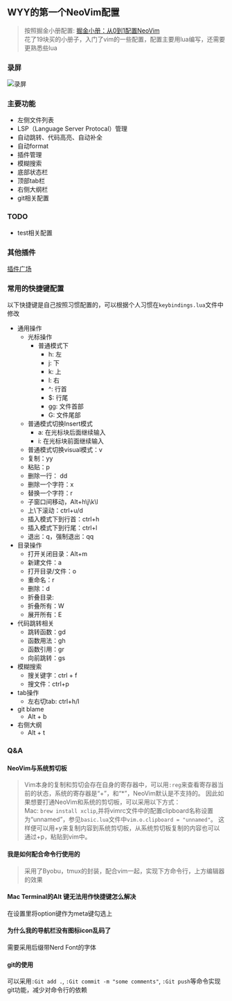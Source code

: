 ## WYY的第一个NeoVim配置
> 按照掘金小册配置: [掘金小册：从0到1配置NeoVim](https://juejin.cn/book/7051157342770954277)
> <br>花了19块买的小册子，入门了vim的一些配置，配置主要用lua编写，还需要更熟悉些lua
### 录屏
![录屏](https://wyy-bucket-filestore.oss-cn-shanghai.aliyuncs.com/oss/nvim_scree_record_2023_03_11.gif)
### 主要功能
- 左侧文件列表
- LSP（Language Server Protocal）管理
- 自动跳转、代码高亮、自动补全
- 自动format
- 插件管理
- 模糊搜索
- 底部状态栏
- 顶部tab栏
- 右侧大纲栏
- git相关配置
### TODO
- test相关配置
### 其他插件
[插件广场](https://vimawesome.com/)

### 常用的快捷键配置
以下快捷键是自己按照习惯配置的，可以根据个人习惯在```keybindings.lua```文件中修改
- 通用操作
  - 光标操作
    - 普通模式下
      - h: 左
      - j: 下
      - k: 上
      - l: 右
      - ^: 行首
      - $: 行尾
      - gg: 文件首部
      - G: 文件尾部
  - 普通模式切换Insert模式
    - a: 在光标块后面继续输入
    - i: 在光标块前面继续输入
  - 普通模式切换visual模式：v
  - 复制：yy
  - 粘贴：p
  - 删除一行： dd
  - 删除一个字符：x
  - 替换一个字符：r
  - 子窗口间移动，Alt+h\j\k\l
  - 上\下滚动：ctrl+u/d
  - 插入模式下到行首：ctrl+h
  - 插入模式下到行尾：ctrl+l
  - 退出：q，强制退出：qq
- 目录操作
  - 打开关闭目录：Alt+m
  - 新建文件：a
  - 打开目录/文件：o
  - 重命名：r 
  - 删除：d
  - 折叠目录: <BackSpace>
  - 折叠所有：W
  - 展开所有：E
- 代码跳转相关
  - 跳转函数：gd
  - 函数用法：gh
  - 函数引用：gr
  - 向前跳转：gs
- 模糊搜索
  - 搜关键字：ctrl + f
  - 搜文件：ctrl+p
- tab操作
  - 左右切tab: ctrl+h/l
- git blame
  - Alt + b
- 右侧大纲
  - Alt + t
  
### Q&A
#### NeoVim与系统剪切板
> Vim本身的复制和剪切会存在自身的寄存器中，可以用```:reg```来查看寄存器当前的状态，系统的寄存器是“+”，和“*”，NeoVim默认是不支持的。
因此如果想要打通NeoVim和系统的剪切板，可以采用以下方式：<br>
Mac: ```brew install xclip```,并将vimrc文件中的配置clipboard名称设置为“unnamed”，参见```basic.lua```文件中```vim.o.clipboard = "unnamed"```。
这样便可以用+y来复制内容到系统剪切板，从系统剪切板复制的内容也可以通过+p，粘贴到vim中。
#### 我是如何配合命令行使用的
> 采用了Byobu，tmux的封装，配合vim一起，实现下方命令行，上方编辑器的效果
#### Mac Terminal的Alt 键无法用作快捷键怎么解决
在设置里将option键作为meta键勾选上
#### 为什么我的导航栏没有图标icon乱码了
需要采用后缀带Nerd Font的字体
#### git的使用
可以采用```:Git add .```, ```:Git commit -m "some comments"```, ```:Git push```等命令实现git功能，减少对命令行的依赖
